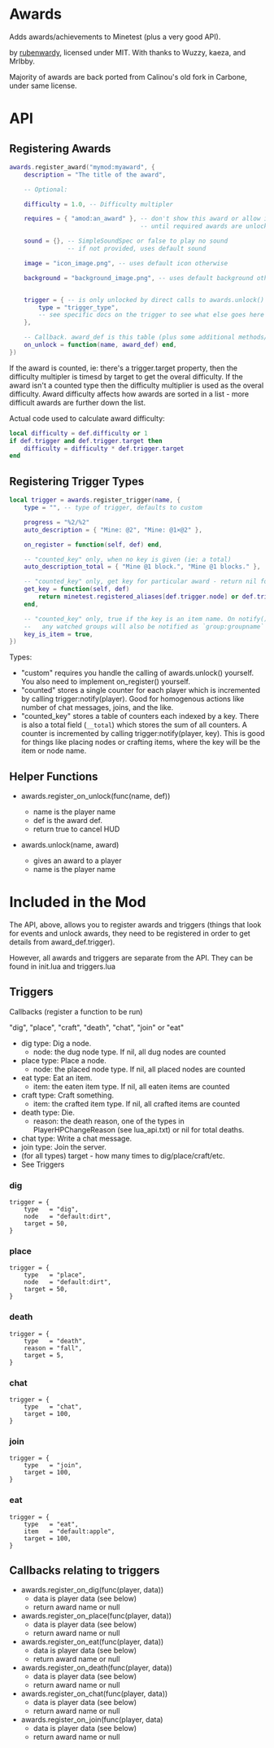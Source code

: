 # Awards

Adds awards/achievements to Minetest (plus a very good API).

by [rubenwardy](https://rubenwardy.com), licensed under MIT.
With thanks to Wuzzy, kaeza, and MrIbby.

Majority of awards are back ported from Calinou's old fork in Carbone, under same license.

# API

## Registering Awards

```lua
awards.register_award("mymod:myaward", {
	description = "The title of the award",

	-- Optional:

	difficulty = 1.0, -- Difficulty multipler

	requires = { "amod:an_award" }, -- don't show this award or allow it to be unlocked
									-- until required awards are unlocked

	sound = {}, -- SimpleSoundSpec or false to play no sound
	            -- if not provided, uses default sound

	image = "icon_image.png", -- uses default icon otherwise

	background = "background_image.png", -- uses default background otherwise


	trigger = { -- is only unlocked by direct calls to awards.unlock() otherwise
		type = "trigger_type",
		-- see specific docs on the trigger to see what else goes here
	},

	-- Callback. award_def is this table (plus some additional methods/members added by register_award)
	on_unlock = function(name, award_def) end,
})
```

If the award is counted, ie: there's a trigger.target property, then the difficulty
multipler is timesd by target to get the overal difficulty. If the award isn't a
counted type then the difficulty multiplier is used as the overal difficulty.
Award difficulty affects how awards are sorted in a list - more difficult awards
are further down the list.

Actual code used to calculate award difficulty:

```lua
local difficulty = def.difficulty or 1
if def.trigger and def.trigger.target then
	difficulty = difficulty * def.trigger.target
end
```

## Registering Trigger Types

```lua
local trigger = awards.register_trigger(name, {
	type = "", -- type of trigger, defaults to custom

	progress = "%2/%2"
	auto_description = { "Mine: @2", "Mine: @1×@2" },

	on_register = function(self, def) end,

	-- "counted_key" only, when no key is given (ie: a total)
	auto_description_total = { "Mine @1 block.", "Mine @1 blocks." },

	-- "counted_key" only, get key for particular award - return nil for a total
	get_key = function(self, def)
		return minetest.registered_aliases[def.trigger.node] or def.trigger.node
	end,

	-- "counted_key" only, true if the key is an item name. On notify(),
	--   any watched groups will also be notified as `group:groupname` keys.
	key_is_item = true,
})
```

Types:

* "custom" requires you handle the calling of awards.unlock() yourself. You also
  need to implement on_register() yourself.
* "counted" stores a single counter for each player which is incremented by calling
  trigger:notify(player). Good for homogenous actions like number of chat messages,
  joins, and the like.
* "counted_key" stores a table of counters each indexed by a key. There is also
  a total field (`__total`) which stores the sum of all counters. A counter is
  incremented by calling trigger:notify(player, key). This is good for things like
  placing nodes or crafting items, where the key will be the item or node name.


## Helper Functions

* awards.register_on_unlock(func(name, def))
	* name is the player name
	* def is the award def.
	* return true to cancel HUD

* awards.unlock(name, award)
	* gives an award to a player
	* name is the player name

# Included in the Mod

The API, above, allows you to register awards
and triggers (things that look for events and unlock awards, they need
to be registered in order to get details from award_def.trigger).

However, all awards and triggers are separate from the API.
They can be found in init.lua and triggers.lua

## Triggers

Callbacks (register a function to be run)

"dig", "place", "craft", "death", "chat", "join" or "eat"
* dig type: Dig a node.
	* node: the dug node type. If nil, all dug nodes are counted
* place type: Place a node.
	* node: the placed node type. If nil, all placed nodes are counted
* eat type: Eat an item.
	* item: the eaten item type. If nil, all eaten items are counted
* craft type: Craft something.
	* item: the crafted item type. If nil, all crafted items are counted
* death type: Die.
	* reason: the death reason, one of the types in PlayerHPChangeReason (see lua_api.txt)
				or nil for total deaths.
* chat type: Write a chat message.
* join type: Join the server.
* (for all types) target - how many times to dig/place/craft/etc.
* See Triggers

### dig

	trigger = {
		type   = "dig",
		node   = "default:dirt",
		target = 50,
	}

### place

	trigger = {
		type   = "place",
		node   = "default:dirt",
		target = 50,
	}

### death

	trigger = {
		type   = "death",
		reason = "fall",
		target = 5,
	}

### chat

	trigger = {
		type   = "chat",
		target = 100,
	}

### join

	trigger = {
		type   = "join",
		target = 100,
	}

### eat

	trigger = {
		type   = "eat",
		item   = "default:apple",
		target = 100,
	}

## Callbacks relating to triggers

* awards.register_on_dig(func(player, data))
	* data is player data (see below)
	* return award name or null
* awards.register_on_place(func(player, data))
	* data is player data (see below)
	* return award name or null
* awards.register_on_eat(func(player, data))
	* data is player data (see below)
	* return award name or null
* awards.register_on_death(func(player, data))
	* data is player data (see below)
	* return award name or null
* awards.register_on_chat(func(player, data))
	* data is player data (see below)
	* return award name or null
* awards.register_on_join(func(player, data)
	* data is player data (see below)
	* return award name or null
